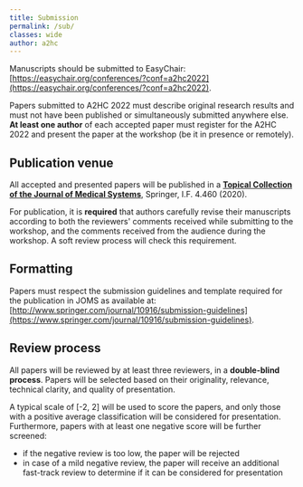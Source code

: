 ```yaml
---
title: Submission
permalink: /sub/
classes: wide
author: a2hc
---
```


Manuscripts should be submitted to EasyChair: [https://easychair.org/conferences/?conf=a2hc2022](https://easychair.org/conferences/?conf=a2hc2022).

Papers submitted to A2HC 2022 must describe original research results and must not have been published or simultaneously submitted anywhere else.
**At least one author** of each accepted paper must register for the A2HC 2022 and present the paper at the workshop (be it in presence or remotely).

## Publication venue

All accepted and presented papers will be published in a [**Topical Collection of the Journal of Medical Systems**](http://www.springer.com/journal/10916), Springer, I.F. 4.460 (2020).

For publication, it is **required** that authors carefully revise their manuscripts according to both the reviewers' comments received while submitting to the workshop, and the comments received from the audience during the workshop.
A soft review process will check this requirement.

## Formatting

Papers must respect the submission guidelines and template required for the publication in JOMS as available at:
[http://www.springer.com/journal/10916/submission-guidelines](https://www.springer.com/journal/10916/submission-guidelines).

## Review process

All papers will be reviewed by at least three reviewers, in a **double-blind process**.
Papers will be selected based on their originality, relevance, technical clarity, and quality of presentation.

A typical scale of [-2, 2] will be used to score the papers, and only those with a positive average classification will be considered for presentation.
Furthermore, papers with at least one negative score will be further screened:
 - if the negative review is too low, the paper will be rejected
 - in case of a mild negative review, the paper will receive an additional fast-track review to determine if it can be considered for presentation 
